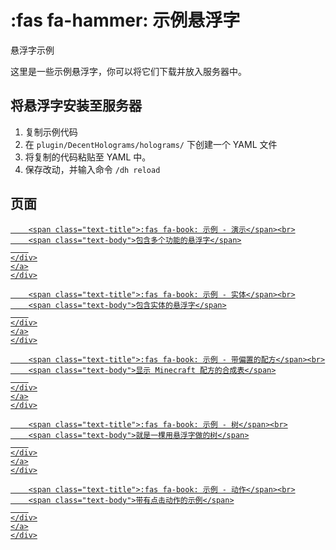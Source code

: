 # :fas fa-hammer: 示例悬浮字
悬浮字示例

这里是一些示例悬浮字，你可以将它们下载并放入服务器中。

## 将悬浮字安装至服务器

1. 复制示例代码
2. 在 `plugin/DecentHolograms/holograms/` 下创建一个 YAML 文件
3. 将复制的代码粘贴至 YAML 中。
4. 保存改动，并输入命令 `/dh reload`

## 页面

<div class="grid-container">
  <div class="item1-1">
    <div class="card">
    <a href="./#/general.example-holograms.example-demo">
    <div class="card-details">
        
        <span class="text-title">:fas fa-book: 示例 - 演示</span><br>
        <span class="text-body">包含多个功能的悬浮字</span>
        
    </div>
    </a>
    </div>
  </div>

  <div class="item1-2">
    <div class="card">
    <a href="./#/general.example-holograms.example-entity">
    <div class="card-details">
        
        <span class="text-title">:fas fa-book: 示例 - 实体</span><br>
        <span class="text-body">包含实体的悬浮字</span>
        
    </div>
    </a>
    </div>
  </div>

  <div class="item2-1">
    <div class="card">
    <a href="./#/general.example-holograms.example-recipe-with-offsets">
    <div class="card-details">
        
        <span class="text-title">:fas fa-book: 示例 - 带偏置的配方</span><br>
        <span class="text-body">显示 Minecraft 配方的合成表</span>
        
    </div>
    </a>
    </div>
  </div>

  <div class="item2-2">
    <div class="card">
    <a href="./#/general.example-holograms.example-tree">
    <div class="card-details">
        
        <span class="text-title">:fas fa-book: 示例 - 树</span><br>
        <span class="text-body">就是一棵用悬浮字做的树</span>
        
    </div>
    </a>
    </div>
  </div>

  <div class="item3-1">
    <div class="card">
    <a href="./#/general.example-holograms.example-actions">
    <div class="card-details">
        
        <span class="text-title">:fas fa-book: 示例 - 动作</span><br>
        <span class="text-body">带有点击动作的示例</span>
        
    </div>
    </a>
    </div>
  </div>
</div>